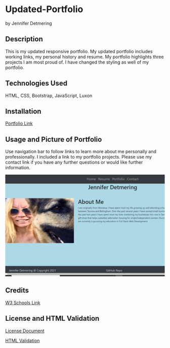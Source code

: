 # Updated-Portfolio
by Jennifer Detmering

## Description

<p>This is my updated responsive portfolio. My updated portfolio includes working links, my personal history and resume. My portfolio highlights three projects I am most proud of. I have changed the styling as well of my portfolio.</p>

## Technologies Used
HTML, CSS, Bootstrap, JavaScript, Luxon

## Installation

<a href="https://kodiakshuksan.github.io/Responsive-Portfolio/">Portfolio Link</a>


## Usage and Picture of Portfolio

<p>Use navigation bar to follow links to learn more about me personally and professionally. I included a link to my portfolio projects. Please use my contact link if you have any further questions or would like further information.</p>


<img src="assets/aboutMe.PNG" alt="clip of Jennifer Detmering's Portfolio Homepage" />


## Credits

<a href="https://w3schools.com">W3 Schools Link</a>

## License and HTML Validation

<a href="LICENSE.txt">License Document<a>


<a href="https://w3schools.com">HTML Validation</a>


